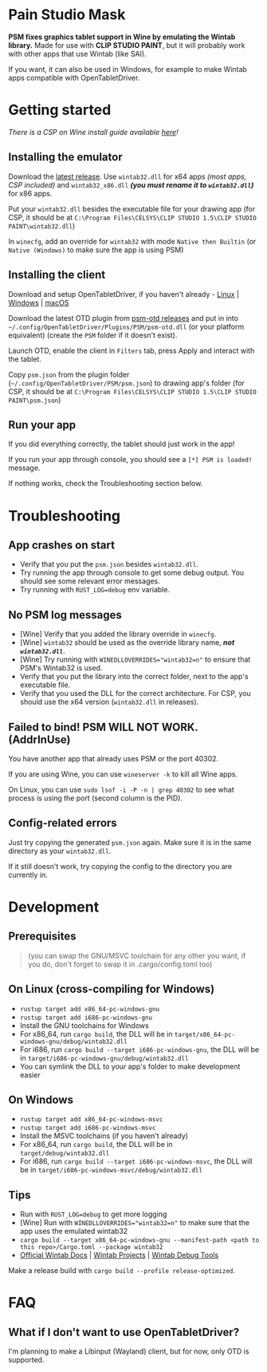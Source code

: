# Pain Studio Mask

**PSM fixes graphics tablet support in Wine by emulating the Wintab library.**
Made for use with **CLIP STUDIO PAINT**, but it will probably work with other apps
that use Wintab (like SAI).

If you want, it can also be used in Windows, for example to make Wintab apps
compatible with OpenTabletDriver.

# Getting started

*There is a CSP on Wine install guide available [here](https://github.com/stopperw/pain-studio-mask/blob/main/docs/Install_CSP_on_Wine.md)!*

## Installing the emulator

Download the [latest release](https://github.com/stopperw/pain-studio-mask/releases/latest).
Use `wintab32.dll` for x64 apps *(most apps, CSP included)* and `wintab32_x86.dll` ***(you must rename it to `wintab32.dll`)*** for x86 apps.

Put your `wintab32.dll` besides the executable file for your drawing app (for CSP, it should be at `C:\Program Files\CELSYS\CLIP STUDIO 1.5\CLIP STUDIO PAINT\wintab32.dll`)

In `winecfg`, add an override for `wintab32` with mode `Native then Builtin` (or `Native (Windows)` to make sure the app is using PSM)

## Installing the client

Download and setup OpenTabletDriver, if you haven't already -
[Linux](https://opentabletdriver.net/Wiki/Install/Linux) |
[Windows](https://opentabletdriver.net/Wiki/Install/Windows) |
[macOS](https://opentabletdriver.net/Wiki/Install/MacOS)

Download the latest OTD plugin from [psm-otd releases](https://github.com/stopperw/psm-otd/releases/latest)
and put in into `~/.config/OpenTabletDriver/Plugins/PSM/psm-otd.dll` (or your platform equivalent)
(create the `PSM` folder if it doesn't exist).

Launch OTD, enable the client in `Filters` tab, press Apply and interact with the tablet.

Copy `psm.json` from the plugin folder (`~/.config/OpenTabletDriver/PSM/psm.json`)
to drawing app's folder (for CSP, it should be at `C:\Program Files\CELSYS\CLIP STUDIO 1.5\CLIP STUDIO PAINT\psm.json`)

## Run your app

If you did everything correctly, the tablet should just work in the app!

If you run your app through console, you should see a `[*] PSM is loaded!` message.

If nothing works, check the Troubleshooting section below.

# Troubleshooting

## App crashes on start

- Verify that you put the `psm.json` besides `wintab32.dll`.
- Try running the app through console to get some debug output.
  You should see some relevant error messages.
- Try running with `RUST_LOG=debug` env variable.

## No PSM log messages

- \[Wine\] Verify that you added the library override in `winecfg`.
- \[Wine\] `wintab32` should be used as the override library name,
  ***not `wintab32.dll`***.
- \[Wine\] Try running with `WINEDLLOVERRIDES="wintab32=n"`
  to ensure that PSM's Wintab32 is used.
- Verify that you put the library into the correct folder, next to
  the app's executable file.
- Verify that you used the DLL for the correct architecture.
  For CSP, you should use the x64 version (`wintab32.dll` in releases).

## Failed to bind! PSM WILL NOT WORK. (AddrInUse)

You have another app that already uses PSM or the port 40302.

If you are using Wine, you can use `wineserver -k` to kill all Wine apps.

On Linux, you can use `sudo lsof -i -P -n | grep 40302` to see what process
is using the port (second column is the PID).

## Config-related errors

Just try copying the generated `psm.json` again. Make sure it is
in the same directory as your `wintab32.dll`.

If it still doesn't work, try copying the config to the directory you are currently in.

# Development

## Prerequisites

> (you can swap the GNU/MSVC toolchain for any other you want,
> if you do, don't forget to swap it in .cargo/config.toml too)

## On Linux (cross-compiling for Windows)

- `rustup target add x86_64-pc-windows-gnu`
- `rustup target add i686-pc-windows-gnu`
- Install the GNU toolchains for Windows
- For x86_64, run `cargo build`, the DLL will be in `target/x86_64-pc-windows-gnu/debug/wintab32.dll`
- For i686, run `cargo build --target i686-pc-windows-gnu`, the DLL will be in `target/i686-pc-windows-gnu/debug/wintab32.dll`
- You can symlink the DLL to your app's folder to make development easier

## On Windows

- `rustup target add x86_64-pc-windows-msvc`
- `rustup target add i686-pc-windows-msvc`
- Install the MSVC toolchains (if you haven't already)
- For x86_64, run `cargo build`, the DLL will be in `target/debug/wintab32.dll`
- For i686, run `cargo build --target i686-pc-windows-msvc`, the DLL will be in `target/i686-pc-windows-msvc/debug/wintab32.dll`

## Tips

- Run with `RUST_LOG=debug` to get more logging
- \[Wine\] Run with `WINEDLLOVERRIDES="wintab32=n"` to make sure that the app uses the emulated wintab32
- `cargo build --target x86_64-pc-windows-gnu --manifest-path <path to this repo>/Cargo.toml --package wintab32`
- [Official Wintab Docs](https://developer-docs.wacom.com/docs/icbt/windows/wintab/wintab-reference) |
  [Wintab Projects](https://docs.thesevenpens.com/drawtab/developers/wintab-api) |
  [Wintab Debug Tools](https://developer-support.wacom.com/hc/en-us/articles/9354461019927-Wintab-diagnostic)

Make a release build with `cargo build --profile release-optimized`.

# FAQ

## What if I don't want to use OpenTabletDriver?

I'm planning to make a Libinput (Wayland) client, but for now, only OTD is supported.

